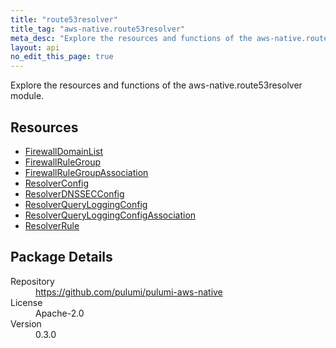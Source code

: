 ```yaml
---
title: "route53resolver"
title_tag: "aws-native.route53resolver"
meta_desc: "Explore the resources and functions of the aws-native.route53resolver module."
layout: api
no_edit_this_page: true
---
```


<!-- WARNING: this file was generated by Pulumi Docs Generator. -->
<!-- Do not edit by hand unless you're certain you know what you are doing! -->

Explore the resources and functions of the aws-native.route53resolver module.

<h2 id="resources">Resources</h2>
<ul class="api">
    <li><a href="firewalldomainlist" title="FirewallDomainList"><span class="api-symbol api-symbol--resource"></span>FirewallDomainList</a></li>
    <li><a href="firewallrulegroup" title="FirewallRuleGroup"><span class="api-symbol api-symbol--resource"></span>FirewallRuleGroup</a></li>
    <li><a href="firewallrulegroupassociation" title="FirewallRuleGroupAssociation"><span class="api-symbol api-symbol--resource"></span>FirewallRuleGroupAssociation</a></li>
    <li><a href="resolverconfig" title="ResolverConfig"><span class="api-symbol api-symbol--resource"></span>ResolverConfig</a></li>
    <li><a href="resolverdnssecconfig" title="ResolverDNSSECConfig"><span class="api-symbol api-symbol--resource"></span>ResolverDNSSECConfig</a></li>
    <li><a href="resolverqueryloggingconfig" title="ResolverQueryLoggingConfig"><span class="api-symbol api-symbol--resource"></span>ResolverQueryLoggingConfig</a></li>
    <li><a href="resolverqueryloggingconfigassociation" title="ResolverQueryLoggingConfigAssociation"><span class="api-symbol api-symbol--resource"></span>ResolverQueryLoggingConfigAssociation</a></li>
    <li><a href="resolverrule" title="ResolverRule"><span class="api-symbol api-symbol--resource"></span>ResolverRule</a></li>
</ul>

<h2 id="package-details">Package Details</h2>
<dl class="package-details">
	<dt>Repository</dt>
	<dd><a href="https://github.com/pulumi/pulumi-aws-native">https://github.com/pulumi/pulumi-aws-native</a></dd>
	<dt>License</dt>
	<dd>Apache-2.0</dd>
	<dt>Version</dt>
	<dd>0.3.0</dd>
</dl>

